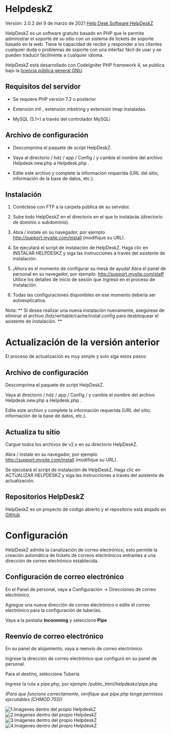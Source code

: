 # HelpdeskZ

Versión: 2.0.2 del 9 de marzo de 2021
[Help Desk Software HelpDeskZ](https://www.helpdeskz.com/)

HelpDeskZ es un software gratuito basado en PHP que le permite administrar el soporte de su sitio con un sistema de tickets de soporte basado en la web. Tiene la capacidad de recibir y responder a los clientes cualquier duda o problemas de soporte con una interfaz fácil de usar y se pueden traducir fácilmente a cualquier idioma.

HelpDeskZ está desarrollado con CodeIgniter PHP framework 4, se publica bajo la [licencia pública general GNU](https://www.helpdeskz.com/license/gpl).

## Requisitos del servidor

* Se requiere PHP versión 7.2 o posterior

* Extensión intl , extensión mbstring y extensión imap instaladas.

* MySQL (5.1+) a través del controlador MySQLi

## Archivo de configuración

* Descomprima el paquete de script HelpDeskZ.

* Vaya al directorio / hdz / app / Config / y cambie el nombre del archivo Helpdesk.new.php a Helpdesk.php .

* Edite este archivo y complete la información requerida (URL del sitio, información de la base de datos, etc.).

## Instalación

1. Conéctese con FTP a la carpeta pública de su servidor.

2. Sube todo HelpDeskZ en el directorio en el que lo instalarás (directorio de dominio o subdominio).

3. Abra / instale en su navegador, por ejemplo http://support.mysite.com/install (modifique su URL).

4. Se ejecutará el script de instalación de HelpDeskZ. Haga clic en INSTALAR HELPDESKZ y siga las instrucciones a través del asistente de instalación.

5. ¡Ahora es el momento de configurar su mesa de ayuda! Abra el panel de personal en su navegador, por ejemplo: http://support.mysite.com/staff Utilice los detalles de inicio de sesión que ingresó en el proceso de instalación.

6. Todas las configuraciones disponibles en ese momento debería ser autoexplicativa.

Nota: ** Si desea realizar una nueva instalación nuevamente, asegúrese de eliminar el archivo /hdz/writable/cache/instal.config para desbloquear el asistente de instalación. **

# Actualización de la versión anterior
El proceso de actualización es muy simple y solo siga estos pasos:

## Archivo de configuración
Descomprima el paquete de script HelpDeskZ.

Vaya al directorio / hdz / app / Config / y cambie el nombre del archivo Helpdesk.new.php a Helpdesk.php .

Edite este archivo y complete la información requerida (URL del sitio, información de la base de datos, etc.).

## Actualiza tu sitio
Cargue todos los archivos de v2.x en su directorio HelpDeskZ.

Abra / instale en su navegador, por ejemplo http://support.mysite.com/install (modifique su URL).

Se ejecutará el script de instalación de HelpDeskZ. Haga clic en ACTUALIZAR HELPDESKZ y siga las instrucciones a través del asistente de actualización.

## Repositorios HelpDeskZ
HelpDeskZ es un proyecto de código abierto y el repositorio está alojado en [GitHub](https://github.com/helpdesk-z/helpdeskz-dev)

# Configuración

HelpDeskZ admite la canalización de correo electrónico, esto permite la creación automática de tickets de correos electrónicos entrantes a una dirección de correo electrónico establecida.

## Configuración de correo electrónico
En el Panel de personal, vaya a Configuración -> Direcciones de correo electrónico.

Agregue una nueva dirección de correo electrónico o edite el correo electrónico para la configuración de tuberías.

Vaya a la pestaña **Incomming** y seleccione **Pipe**

## Reenvío de correo electrónico
En su panel de alojamiento, vaya a reenvío de correo electrónico.

Ingrese la dirección de correo electrónico que configuró en su panel de personal.

Para el destino, seleccione Tubería

Ingrese la ruta a pipe.php, por ejemplo /public_html/helpdeskz/pipe.php

*(Para que funcione correctamente, verifique que pipe.php tenga permisos ejecutables (CHMOD 755))*

![1.Imágenes dentro del propio HelpdeskZ](HelpdeskZ/imagenes/1.png)
![2.Imágenes dentro del propio HelpdeskZ](HelpdeskZ/imagenes/2.png)
![3.Imágenes dentro del propio HelpdeskZ](HelpdeskZ/imagenes/3.png)
![4.Imágenes dentro del propio HelpdeskZ](HelpdeskZ/imagenes/4.png)



